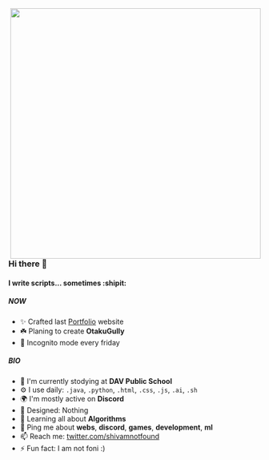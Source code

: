 <img align="right" width="500" src="https://user-images.githubusercontent.com/91766105/175812332-540e7bf1-031a-4cc0-bbef-61681b571b0f.png">

### Hi there :wave:

#### I write scripts... sometimes :shipit:


##### NOW

- ✨ Crafted last [Portfolio](https://shivamkun.github.io) website
- ☘️ Planing to create **OtakuGully**
- 🍑 Incognito mode every friday

##### BIO

- 🏢 I'm currently stodying at **DAV Public School**
- ⚙️ I use daily: `.java`, `.python`, `.html`, `.css`, `.js`, `.ai`, `.sh`
- 🌍 I'm mostly active on **Discord**
- 💅 Designed: Nothing
- 🌱 Learning all about **Algorithms**
- 💬 Ping me about **webs**, **discord**, **games**, **development**, **ml**
- 📫 Reach me: [twitter.com/shivamnotfound](https://twitter.com/shivamnotfound)
- ⚡️ Fun fact: I am not foni :)
